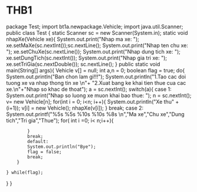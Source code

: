 # THB1
package Test;
import bt1a.newpackage.Vehicle;
import java.util.Scanner;
public class Test {
    static Scanner sc = new Scanner(System.in);
    static void nhapXe(Vehicle xe){
        System.out.print("Nhap ma xe: ");
        xe.setMaXe(sc.nextInt());sc.nextLine();
        System.out.print("Nhap ten chu xe: ");
        xe.setChuXe(sc.nextLine());
        System.out.print("Nhap dung tich xe: ");
        xe.setDungTich(sc.nextInt());
        System.out.print("Nhap gia tri xe: ");
        xe.setTriGia(sc.nextDouble()); sc.nextLine();
    }
  public static void main(String[] args){
    Vehicle v[] = null;
    int a,n = 0;
    boolean flag = true;
    do{
        System.out.println("Ban chon lam gi!!!");
        System.out.println("1.Tao cac doi tuong xe va nhap thong tin xe \n"+ "2.Xuat bang ke khai tien thue cua cac xe.\n"+"Nhap so khac de thoat");
        a = sc.nextInt();
        switch(a){
            case 1:
            System.out.print("Nhap so luong xe muon khai bao thue: ");
            n = sc.nextInt();
            v= new Vehicle[n];
            for(int i = 0; i<n; i++){
                System.out.println("Xe thu" + (i+1));
                v[i] = new Vehicle();
                nhapXe(v[i]);
            }
            break;
            case 2:
            System.out.printf("%5s %5s %10s %10s %8s \n","Ma xe","Chu xe","Dung tich","Tri gia","Thue");
            for( int i =0; i< n;i++){
                
            }
            break;
            default:
            System.out.println("Bye");
            flag = false;
            break;   
        }

    } while(flag);
  }
}
